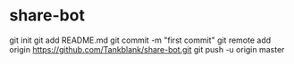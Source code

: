 # share-bot
git init
git add README.md
git commit -m "first commit"
git remote add origin https://github.com/Tankblank/share-bot.git
git push -u origin master
